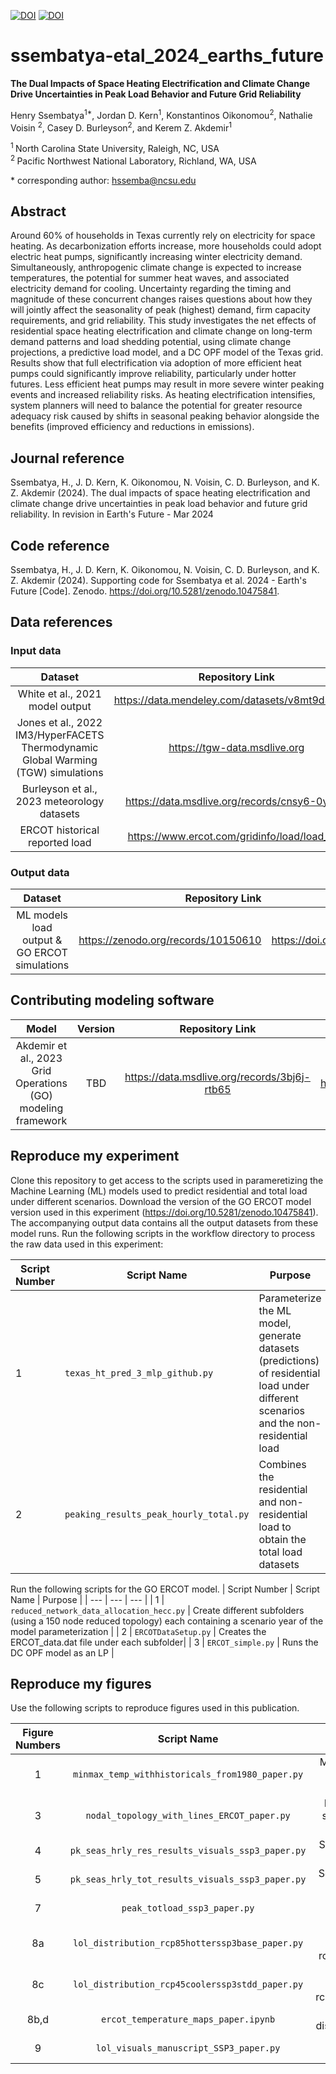 
[![DOI](https://zenodo.org/badge/DOI/10.5281/zenodo.10150610.svg)](https://doi.org/10.5281/zenodo.10150610) [![DOI](https://zenodo.org/badge/DOI/10.5281/zenodo.10475965.svg)](https://doi.org/10.5281/zenodo.10475965)

# ssembatya-etal_2024_earths_future

**The Dual Impacts of Space Heating Electrification and Climate Change Drive Uncertainties in Peak Load Behavior and 
Future Grid Reliability**

Henry Ssembatya<sup>1\*</sup>, Jordan D. Kern<sup>1</sup>, Konstantinos Oikonomou<sup>2</sup>, Nathalie Voisin
<sup>2</sup>, Casey D. Burleyson<sup>2</sup>, and Kerem Z. Akdemir<sup>1</sup>

<sup>1 </sup> North Carolina State University, Raleigh, NC, USA   
<sup>2 </sup> Pacific Northwest National Laboratory, Richland, WA, USA  

\* corresponding author: hssemba@ncsu.edu

## Abstract
Around 60% of households in Texas currently rely on electricity for space heating. As decarbonization efforts increase, 
more households could adopt electric heat pumps, significantly increasing winter electricity demand. Simultaneously, 
anthropogenic climate change is expected to increase temperatures, the potential for summer heat waves, and associated 
electricity demand for cooling. Uncertainty regarding the timing and magnitude of these concurrent changes raises 
questions about how they will jointly affect the seasonality of peak (highest) demand, firm capacity requirements, and 
grid reliability. This study investigates the net effects of residential space heating electrification and climate 
change on long-term demand patterns and load shedding potential, using climate change projections, a predictive load 
model, and a DC OPF model of the Texas grid. Results show that full electrification via adoption of more efficient heat pumps could 
significantly improve reliability, particularly under hotter futures. Less efficient heat pumps may result in more 
severe winter peaking events and increased reliability risks. As heating electrification intensifies, system planners 
will need to balance the potential for greater resource adequacy risk caused by shifts in seasonal peaking behavior 
alongside the benefits (improved efficiency and reductions in emissions).

## Journal reference
Ssembatya, H., J. D. Kern, K. Oikonomou, N. Voisin, C. D. Burleyson, and K. Z. Akdemir (2024). The dual impacts of 
space heating electrification and climate change drive uncertainties in peak load behavior and future grid reliability. 
In revision in Earth's Future - Mar 2024

## Code reference
Ssembatya, H., J. D. Kern, K. Oikonomou, N. Voisin, C. D. Burleyson, and K. Z. Akdemir (2024). Supporting code for 
Ssembatya et al. 2024 - Earth's Future [Code]. Zenodo. https://doi.org/10.5281/zenodo.10475841.

## Data references
### Input data
|       Dataset                                   |               Repository Link                        |               DOI                |
|:-----------------------------------------------:|:----------------------------------------------------:|:--------------------------------:|
|   White et al., 2021 model output               | https://data.mendeley.com/datasets/v8mt9d3v6h/1      | https://doi.org/10.17632/v8mt9d3v6h.1            |
| Jones et al., 2022 IM3/HyperFACETS Thermodynamic Global Warming (TGW) simulations | https://tgw-data.msdlive.org | https://doi.org/10.57931/1885756 |
|   Burleyson et al., 2023 meteorology datasets   | https://data.msdlive.org/records/cnsy6-0y610 | https://doi.org/10.57931/1960530 |
|   ERCOT historical reported load                | https://www.ercot.com/gridinfo/load/load_hist        |                   -               |

### Output data
|       Dataset                                           |   Repository Link                            |                   DOI                             |
|:-------------------------------------------------------:|---------------------------------------------:|:-------------------------------------------------:|
|     ML models load output & GO ERCOT simulations    | https://zenodo.org/records/10150610          | https://doi.org/10.5281/zenodo.10150609 |

## Contributing modeling software
|  Model              | Version |         Repository Link          | DOI |
|:-------------------:|:-------:|:----------------------------------------------------------------:|:--------------------------------:|
| Akdemir et al., 2023 Grid Operations (GO) modeling framework | TBD | https://data.msdlive.org/records/3bj6j-rtb65 | https://doi.org/10.57931/1923267 |


## Reproduce my experiment
Clone this repository to get access to the scripts used in parameretizing the Machine Learning (ML) models used to predict
residential and total load under different scenarios. Download the version of the GO ERCOT model version used in this experiment 
(https://doi.org/10.5281/zenodo.10475841). The accompanying output data contains all the output datasets from these model
runs. Run the following scripts in the workflow directory to process the raw data used in this experiment:

| Script Number | Script Name | Purpose |
| --- | --- | --- |
| 1 | `texas_ht_pred_3_mlp_github.py` | Parameterize the ML model, generate datasets (predictions) of residential load under different scenarios and the non-residential load |
| 2 | `peaking_results_peak_hourly_total.py` | Combines the residential and non-residential load to obtain the total load datasets |

Run the following scripts for the GO ERCOT model.
| Script Number | Script Name | Purpose |
| --- | --- | --- |
| 1 | `reduced_network_data_allocation_hecc.py` | Create different subfolders (using a 150 node reduced topology) each containing a scenario year of the model parameterization |
| 2 | `ERCOTDataSetup.py` | Creates the ERCOT_data.dat file under each subfolder|
| 3 | `ERCOT_simple.py` | Runs the DC OPF model as an LP |


## Reproduce my figures
Use the following scripts to reproduce figures used in this publication.

| Figure Numbers |                Script Name                              |                                  Description                                               | 
|:--------------:|:-------------------------------------------------------:|:------------------------------------------------------------------------------------------:|
|       1        |     `minmax_temp_withhistoricals_from1980_paper.py`     |      Minimum and maximum hourly annual temperature under historical and climate scenarios  |
|       3        |     `nodal_topology_with_lines_ERCOT_paper.py`     |      Reduced topology framework of the selected GO ERCOT version showing nodes and transmission lines  |
|       4        |     `pk_seas_hrly_res_results_visuals_ssp3_paper.py`     |      Season of peak hourly residential load for all future scenario simulations  |
|       5        |     `pk_seas_hrly_tot_results_visuals_ssp3_paper.py`     |      Season of peak hourly total load for all future scenario simulations  |
|       7        |     `peak_totload_ssp3_paper.py`     |      Peak hourly total load for all future scenario simulations  |
|       8a        |     `lol_distribution_rcp85hotterssp3base_paper.py`     |      Nodal location of loss of load on simulation day rcp85hotterssp3_base_3rd_aug_2091  |
|       8c        |     `lol_distribution_rcp45coolerssp3stdd_paper.py`     |      Nodal location of loss of load on simulation day rcp45coolerssp3_stdd_23rd_dec_2069  |
|       8b,d        |     `ercot_temperature_maps_paper.ipynb`     |      Max and min hourly temperature distribution on selected simulation days  |
|       9        |     `lol_visuals_manuscript_SSP3_paper.py`     |      Cumulative loss of load for all scenarios  |

